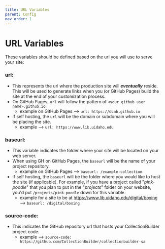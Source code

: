 ```yaml
---
title: URL Variables
parent: Config
nav_order: 1
---
```


# URL Variables

These variables should be defined based on the url you will use to serve your site:

### url: 

- This represents the url where the production site will ***eventually*** reside. This will be used to generate links when you (or GitHub Pages) build the site at the end of your customization process. 
- On GitHub Pages, `url` will follow the pattern of `<your github user name>.github.io`
	- example on GitHub Pages --> `url: https://dcnb.github.io`
- If self hosting, the `url` will be the domain or subdomain where you will be placing the site.
	- example --> `url: https://www.lib.uidaho.edu`

### baseurl: 
- This variable indicates the folder where your site will be located on your web server. 
- When using GH on GitHub Pages, the `baseurl` will be the name of your project repository.
	- example on GitHub Pages --> `baseurl: /example-collection`
- If self hosting, the `baseurl` will be the folder where you would like to host the site (if applicable). For example, if you have a project called "*pink-poodle*" that you plan to put in the "*projects*" folder on your website, you'd put `/projects/pink-poodle` down for this variable. 
	- example for a site to be at <https://www.lib.uidaho.edu/digital/boxing> --> `baseurl: /digital/boxing` 

### source-code: 
- This indicates the GitHub repository url that hosts your CollectionBuilder project code.
	- example --> `source-code: https://github.com/CollectionBuilder/collectionbuilder-sa`
